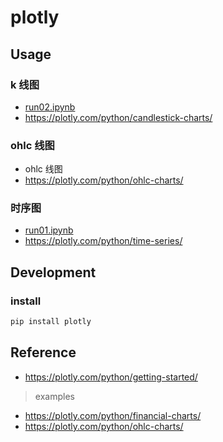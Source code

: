 # plotly

## Usage

### k 线图

- [run02.ipynb](./src/run02.ipynb)
- <https://plotly.com/python/candlestick-charts/>

### ohlc 线图

- ohlc 线图
- <https://plotly.com/python/ohlc-charts/>

### 时序图

- [run01.ipynb](./src/run01.ipynb)
- <https://plotly.com/python/time-series/>

## Development

### install

```ruby
pip install plotly

```

## Reference

- <https://plotly.com/python/getting-started/>

> examples

- <https://plotly.com/python/financial-charts/>
- <https://plotly.com/python/ohlc-charts/>
